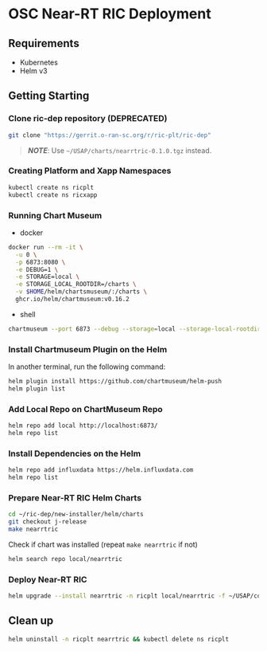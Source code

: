 # OSC Near-RT RIC Deployment

## Requirements

- Kubernetes
- Helm v3

## Getting Starting

### Clone ric-dep repository (DEPRECATED)

```sh
git clone "https://gerrit.o-ran-sc.org/r/ric-plt/ric-dep"
```

> **_NOTE_**: Use `~/USAP/charts/nearrtric-0.1.0.tgz` instead.

### Creating Platform and Xapp Namespaces

```sh
kubectl create ns ricplt
kubectl create ns ricxapp
```

### Running Chart Museum

- docker

```sh
docker run --rm -it \
  -u 0 \
  -p 6873:8080 \
  -e DEBUG=1 \
  -e STORAGE=local \
  -e STORAGE_LOCAL_ROOTDIR=/charts \
  -v $HOME/helm/chartsmuseum/:/charts \
  ghcr.io/helm/chartmuseum:v0.16.2
```

- shell 

```sh
chartmuseum --port 6873 --debug --storage=local --storage-local-rootdir=~/helm/charts
```

### Install Chartmuseum Plugin on the Helm

In another terminal, run the following command:

```sh
helm plugin install https://github.com/chartmuseum/helm-push
helm plugin list
```

### Add Local Repo on ChartMuseum Repo

```sh
helm repo add local http://localhost:6873/
helm repo list
```

### Install Dependencies on the Helm

```sh
helm repo add influxdata https://helm.influxdata.com
helm repo list
```

### Prepare Near-RT RIC Helm Charts

```sh
cd ~/ric-dep/new-installer/helm/charts
git checkout j-release
make nearrtric
```

Check if chart was installed (repeat `make nearrtric` if not)

```sh
helm search repo local/nearrtric
```

### Deploy Near-RT RIC

```sh
helm upgrade --install nearrtric -n ricplt local/nearrtric -f ~/USAP/configs/osc-ric/osc_ric_values.yaml --create-namespace
```

## Clean up

```sh
helm uninstall -n ricplt nearrtric && kubectl delete ns ricplt
```
